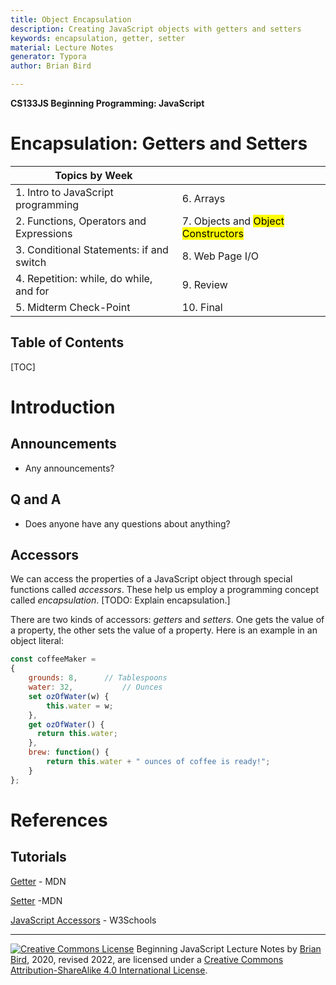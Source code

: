 ```yaml
---
title: Object Encapsulation
description: Creating JavaScript objects with getters and setters
keywords: encapsulation, getter, setter
material: Lecture Notes
generator: Typora
author: Brian Bird

---
```


**CS133JS Beginning Programming: JavaScript**

<h1>Encapsulation: Getters and Setters</h1>


| Topics by Week                           |                                                 |
| ---------------------------------------- | ----------------------------------------------- |
| 1. Intro to JavaScript programming       | 6. Arrays                                       |
| 2. Functions, Operators and Expressions  | 7. Objects and <mark>Object Constructors</mark> |
| 3. Conditional Statements: if and switch | 8. Web Page I/O                                 |
| 4. Repetition: while, do while, and for  | 9. Review                                       |
| 5. Midterm Check-Point                   | 10. Final                                       |


<h2>Table of Contents</h2>

[TOC]

# Introduction

## Announcements 

- Any announcements?

## Q and A

- Does anyone have any questions about anything?



## Accessors

We can access the properties of a JavaScript object through special functions called *accessors*. These help us employ a programming concept called *encapsulation*. [TODO: Explain encapsulation.]

There are two kinds of accessors: *getters* and *setters*. One gets the value of a property, the other sets the value of a property. Here is an example in an object literal:

```javascript
const coffeeMaker = 
{ 
    grounds: 8,      // Tablespoons
    water: 32,			 // Ounces
  	set ozOfWater(w) {
    	this.water = w;
  	},
  	get ozOfWater() {
      return this.water;
    },
    brew: function() {
        return this.water + " ounces of coffee is ready!";
    }
};
```





# References

## Tutorials

[Getter](https://developer.mozilla.org/en-US/docs/Web/JavaScript/Reference/Functions/get) - MDN

[Setter](https://developer.mozilla.org/en-US/docs/Web/JavaScript/Reference/Functions/set) -MDN

[JavaScript Accessors](https://www.w3schools.com/js/js_object_accessors.asp) - W3Schools



------

[![Creative Commons License](https://i.creativecommons.org/l/by-sa/4.0/88x31.png)](http://creativecommons.org/licenses/by-sa/4.0/) Beginning JavaScript Lecture Notes by [Brian Bird](https://profbird.online), 2020, revised <time>2022</time>, are licensed under a [Creative Commons Attribution-ShareAlike 4.0 International License](http://creativecommons.org/licenses/by-sa/4.0/). 